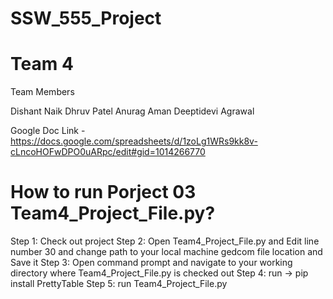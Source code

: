 # SSW_555_Project
# Team 4

Team Members

Dishant Naik
Dhruv Patel
Anurag Aman
Deeptidevi Agrawal

Google Doc Link - https://docs.google.com/spreadsheets/d/1zoLg1WRs9kk8v-cLncoHOFwDPO0uARpc/edit#gid=1014266770

# How to run Porject 03 Team4_Project_File.py?

Step 1: Check out project
Step 2: Open Team4_Project_File.py and Edit line number 30 and change path to your local machine gedcom file location and Save it
Step 3: Open command prompt and navigate to your working directory where Team4_Project_File.py is checked out
Step 4: run -> pip install PrettyTable
Step 5: run Team4_Project_File.py
